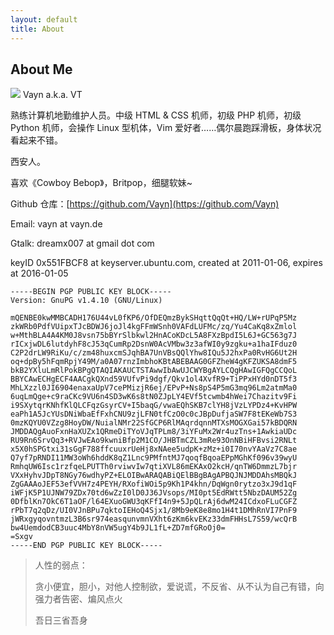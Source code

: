 ```yaml
---
layout: default
title: About
---
```


## About Me

<img src="http://www.gravatar.com/avatar/0619de25d967ff4224263c94da32548c.png" class="callout" />
Vayn a.k.a. VT

熟练计算机地勤维护人员。中级 HTML &amp; CSS 机师，初级 PHP 机师，初级 Python 机师，会操作 Linux 型机体，Vim 爱好者……偶尔晨跑踩滑板，身体状况看起来不错。

西安人。

喜欢《Cowboy Bebop》，Britpop，细腿软妹~

Github 仓库：[https://github.com/Vayn](https://github.com/Vayn)

Email: vayn at vayn.de

Gtalk: dreamx007 at gmail dot com

keyID 0x551FBCF8 at keyserver.ubuntu.com, created at 2011-01-06, expires at 2016-01-05

<pre><code>-----BEGIN PGP PUBLIC KEY BLOCK-----    
Version: GnuPG v1.4.10 (GNU/Linux)

mQENBE0kwMMBCADH176U44vL0fKP6/OfDEQmzBykSHqttQqQt+HQ/LW+rUPqP5Mz    
zkWRb0PdfVUipxTJcBDWJ6joJl4kgFFmWSnh0VAFdLUFMc/zq/Yu4CaKq8xZmlol    
w+MthBLA4A4KM0J8vsn75bBYrSlbkwl2HnACoKDcL5A8FXzBpdI5L6J+GC563g7J    
rICxjwDL6lutdyhF8cJ53qCumRp2DsnW0AcVMbw3z3afWI0y9zgku+a1haIFduz0    
C2P2drLW9RiKu/c/zm48huxcmSJqhBA7UnVBsQQlYhw8IQu5J2hxPa0RvHG6Ut2H    
oq+dpBy5hFqmRpjY49M/a0A07rnzImbhoKBtABEBAAG0GFZheW4gKFZUKSA8dmF5    
bkB2YXluLmRlPokBPgQTAQIAKAUCTSTAwwIbAwUJCWYBgAYLCQgHAwIGFQgCCQoL    
BBYCAwECHgECF4AACgkQXnd59VUfvPi9dgf/Qkv1ol4XvfR9+TiPPxHYd0nDT5f3    
MhLXzzl0JI6904enaxaUpV7cePMizjR6ej/EPvP+Ns8pS4P5mG3mq96Lm2atmMa0    
6uqLmQge+c9raCKc9VU6n4SD3wK6s8tN0ZJpLY4EVf5tcwmb4hWei7Chazitv9Fi        
i9SXytqrKNhfKlQLCFqzGsyrCV+I5baqG/vwaEQhSKB7clYH8jVzLYPDz4+KvHPW    
eaPh1A5JcYUsDNiWbaEfFxhCNU9zjLFN0tfCzO0c0cJBpDufjaSW7F8tEKeWb7S3    
0mzKQYU0VZzg8HoyDW/NuialNMr22SfGCP6RlMAqrdqnnMTXsMOGXGai57kBDQRN    
JMDDAQgAuoFxnHaXUZx1QRmeDiTYoVJqTPLm8/3iYFuMx2Wr4uzTns+1AwkiaUDc    
RU9Rn6SrvQq3+RVJwEAo9kwniBfp2M1CO/JHBTmCZL3mRe93OnNBiHFBvsi2RNLt    
x5X0hSPGtxi31sGgF788ffcuuxrUeHj8xNAee5udpK+zMz+i0I70nvYAaVz7C8ae    
Q7yf7pRNDI11MW3oWh6hddK8qZ1Lnc9PMfntMJ7qoqfBqoaEPpMGhKf096v39wyU    
RmhqUW6Isc1rzfqeLPUTTh0rviwvIw7qtiXVL86mEKAxO2kcH/qnTW6DmmzL7bjr    
VXxHyhvJDpT8NGy76wdhyPZ+ELOIBwARAQABiQElBBgBAgAPBQJNJMDDAhsMBQkJ    
ZgGAAAoJEF53efVVH7z4PEYH/RXofiWOi5p9Kh1P4khn/DqWgn0rytzo3xJ9d1qF    
iWFjK5P1UJNW79ZDx70td6wZzI0lD0J36JVsops/MI0pt5EdRWtt5NbzDAUM52Zg    
0DfblKn7OkC6T1aOF/l64EXuoGWU3qKFfI4n9+5JpQLrAj6dwM24ICdxoFLuCGFZ    
rPbT7q2qDz/UI0VJnBPu7qktoIEHoQ4Sjx1/8Mb9eK8e8mo1H4t1DMhRnVI7PnF9    
jWRxgyqovntmzL3B6sr974easqunvmnVXht6zKm6kvEKz33dmFHHsL7S59/wcQrB    
bw4UemdodCB3uuc4MbY8nVW5ugY4b9JL1fL+ZD7mfGRoOj0=    
=Sxgv   
-----END PGP PUBLIC KEY BLOCK-----</code></pre>

> 人性的弱点：
>
> 贪小便宜，胆小，对他人控制欲，爱说谎，不反省、从不认为自己有错，向强力者告密、煸风点火
>
> 吾日三省吾身
